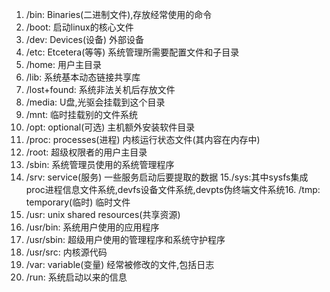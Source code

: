 1. /bin: Binaries(二进制文件),存放经常使用的命令
2. /boot: 启动linux的核心文件
3. /dev: Devices(设备) 外部设备
4. /etc: Etcetera(等等) 系统管理所需要配置文件和子目录
5. /home: 用户主目录
6. /lib: 系统基本动态链接共享库
7. /lost+found: 系统非法关机后存放文件
8. /media: U盘,光驱会挂载到这个目录
9. /mnt: 临时挂载别的文件系统
10. /opt: optional(可选) 主机额外安装软件目录
11. /proc: processes(进程) 内核运行状态文件(其内容在内存中)
12. /root: 超级权限者的用户主目录
13. /sbin: 系统管理员使用的系统管理程序
14. /srv: service(服务) 一些服务启动后要提取的数据
15./sys:其中sysfs集成proc进程信息文件系统,devfs设备文件系统,devpts伪终端文件系统16. /tmp: temporary(临时) 临时文件
17. /usr: unix shared resources(共享资源)
18. /usr/bin: 系统用户使用的应用程序
19. /usr/sbin: 超级用户使用的管理程序和系统守护程序
20. /usr/src: 内核源代码
21. /var: variable(变量)  经常被修改的文件,包括日志
22. /run: 系统启动以来的信息
